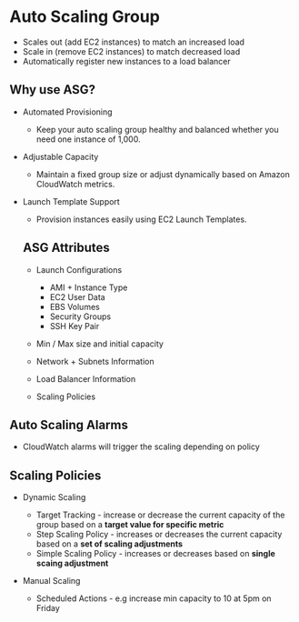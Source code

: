 # Auto Scaling Group

* Scales out (add EC2 instances) to match an increased load
* Scale in (remove EC2 instances) to match decreased load
* Automatically register new instances to a load balancer

## Why use ASG?
* Automated Provisioning
  * Keep your auto scaling group healthy and balanced whether you need one instance of 1,000.
* Adjustable Capacity
  * Maintain a fixed group size or adjust dynamically based on Amazon CloudWatch metrics.
* Launch Template Support
  * Provision instances easily using EC2 Launch Templates.

  ## ASG Attributes
  * Launch Configurations
    * AMI + Instance Type
    * EC2 User Data
    * EBS Volumes
    * Security Groups
    * SSH Key Pair
  
  * Min / Max size and initial capacity
  * Network + Subnets Information
  * Load Balancer Information
  * Scaling Policies

## Auto Scaling Alarms
  * CloudWatch alarms will trigger the scaling depending on policy

## Scaling Policies
  * Dynamic Scaling
    * Target Tracking - increase or decrease the current capacity of the group based on a **target value for specific metric**
    * Step Scaling Policy - increases or decreases the current capacity based on a **set of scaling adjustments** 
    * Simple Scaling Policy - increases or decreases based on **single scaing adjustment**
    
  * Manual Scaling
    * Scheduled Actions - e.g increase min capacity to 10 at 5pm on Friday 